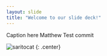 ```yaml
---
layout: slide
title: "Welcome to our slide deck!"
---
```


Caption here Matthew Test commit

![saritocat](https://octodex.github.com/images/saritocat.png)
{: .center}
